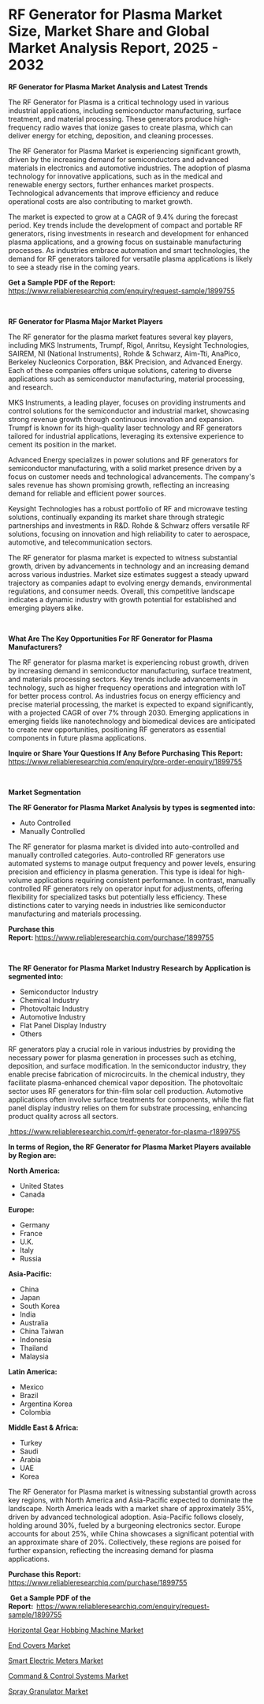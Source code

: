 <p><h1>RF Generator for Plasma Market Size, Market Share and Global Market Analysis Report, 2025 - 2032</h1></p><p><strong>RF Generator for Plasma Market Analysis and Latest Trends</strong></p>
<p><p>The RF Generator for Plasma is a critical technology used in various industrial applications, including semiconductor manufacturing, surface treatment, and material processing. These generators produce high-frequency radio waves that ionize gases to create plasma, which can deliver energy for etching, deposition, and cleaning processes. </p><p>The RF Generator for Plasma Market is experiencing significant growth, driven by the increasing demand for semiconductors and advanced materials in electronics and automotive industries. The adoption of plasma technology for innovative applications, such as in the medical and renewable energy sectors, further enhances market prospects. Technological advancements that improve efficiency and reduce operational costs are also contributing to market growth. </p><p>The market is expected to grow at a CAGR of 9.4% during the forecast period. Key trends include the development of compact and portable RF generators, rising investments in research and development for enhanced plasma applications, and a growing focus on sustainable manufacturing processes. As industries embrace automation and smart technologies, the demand for RF generators tailored for versatile plasma applications is likely to see a steady rise in the coming years.</p></p>
<p><strong>Get a Sample PDF of the Report:&nbsp;</strong> <a href="https://www.reliableresearchiq.com/enquiry/request-sample/1899755?utm_campaign=121&utm_medium=2&utm_source=Github&utm_content=ia&utm_term=10042025&utm_id=rf-generator-for-plasma">https://www.reliableresearchiq.com/enquiry/request-sample/1899755</a></p>
<p>&nbsp;</p>
<p><strong>RF Generator for Plasma Major Market Players</strong></p>
<p><p>The RF generator for the plasma market features several key players, including MKS Instruments, Trumpf, Rigol, Anritsu, Keysight Technologies, SAIREM, NI (National Instruments), Rohde & Schwarz, Aim-Tti, AnaPico, Berkeley Nucleonics Corporation, B&K Precision, and Advanced Energy. Each of these companies offers unique solutions, catering to diverse applications such as semiconductor manufacturing, material processing, and research.</p><p>MKS Instruments, a leading player, focuses on providing instruments and control solutions for the semiconductor and industrial market, showcasing strong revenue growth through continuous innovation and expansion. Trumpf is known for its high-quality laser technology and RF generators tailored for industrial applications, leveraging its extensive experience to cement its position in the market.</p><p>Advanced Energy specializes in power solutions and RF generators for semiconductor manufacturing, with a solid market presence driven by a focus on customer needs and technological advancements. The company's sales revenue has shown promising growth, reflecting an increasing demand for reliable and efficient power sources.</p><p>Keysight Technologies has a robust portfolio of RF and microwave testing solutions, continually expanding its market share through strategic partnerships and investments in R&D. Rohde & Schwarz offers versatile RF solutions, focusing on innovation and high reliability to cater to aerospace, automotive, and telecommunication sectors.</p><p>The RF generator for plasma market is expected to witness substantial growth, driven by advancements in technology and an increasing demand across various industries. Market size estimates suggest a steady upward trajectory as companies adapt to evolving energy demands, environmental regulations, and consumer needs. Overall, this competitive landscape indicates a dynamic industry with growth potential for established and emerging players alike.</p></p>
<p>&nbsp;</p>
<p><strong>What Are The Key Opportunities For RF Generator for Plasma Manufacturers?</strong></p>
<p><p>The RF generator for plasma market is experiencing robust growth, driven by increasing demand in semiconductor manufacturing, surface treatment, and materials processing sectors. Key trends include advancements in technology, such as higher frequency operations and integration with IoT for better process control. As industries focus on energy efficiency and precise material processing, the market is expected to expand significantly, with a projected CAGR of over 7% through 2030. Emerging applications in emerging fields like nanotechnology and biomedical devices are anticipated to create new opportunities, positioning RF generators as essential components in future plasma applications.</p></p>
<p><strong>Inquire or Share Your Questions If Any Before Purchasing This Report:</strong> <a href="https://www.reliableresearchiq.com/enquiry/pre-order-enquiry/1899755?utm_campaign=121&utm_medium=2&utm_source=Github&utm_content=ia&utm_term=10042025&utm_id=rf-generator-for-plasma">https://www.reliableresearchiq.com/enquiry/pre-order-enquiry/1899755</a></p>
<p>&nbsp;</p>
<p><strong>Market Segmentation</strong></p>
<p><strong>The RF Generator for Plasma Market Analysis by types is segmented into:</strong></p>
<p><ul><li>Auto Controlled</li><li>Manually Controlled</li></ul></p>
<p><p>The RF generator for plasma market is divided into auto-controlled and manually controlled categories. Auto-controlled RF generators use automated systems to manage output frequency and power levels, ensuring precision and efficiency in plasma generation. This type is ideal for high-volume applications requiring consistent performance. In contrast, manually controlled RF generators rely on operator input for adjustments, offering flexibility for specialized tasks but potentially less efficiency. These distinctions cater to varying needs in industries like semiconductor manufacturing and materials processing.</p></p>
<p><strong>Purchase this Report:&nbsp;</strong><a href="https://www.reliableresearchiq.com/purchase/1899755?utm_campaign=121&utm_medium=2&utm_source=Github&utm_content=ia&utm_term=10042025&utm_id=rf-generator-for-plasma">https://www.reliableresearchiq.com/purchase/1899755</a></p>
<p>&nbsp;</p>
<p><strong>The RF Generator for Plasma Market Industry Research by Application is segmented into:</strong></p>
<p><ul><li>Semiconductor Industry</li><li>Chemical Industry</li><li>Photovoltaic Industry</li><li>Automotive Industry</li><li>Flat Panel Display Industry</li><li>Others</li></ul></p>
<p><p>RF generators play a crucial role in various industries by providing the necessary power for plasma generation in processes such as etching, deposition, and surface modification. In the semiconductor industry, they enable precise fabrication of microcircuits. In the chemical industry, they facilitate plasma-enhanced chemical vapor deposition. The photovoltaic sector uses RF generators for thin-film solar cell production. Automotive applications often involve surface treatments for components, while the flat panel display industry relies on them for substrate processing, enhancing product quality across all sectors.</p></p>
<p><a href="https://www.reliableresearchiq.com/rf-generator-for-plasma-r1899755?utm_campaign=121&utm_medium=2&utm_source=Github&utm_content=ia&utm_term=10042025&utm_id=rf-generator-for-plasma">&nbsp;https://www.reliableresearchiq.com/rf-generator-for-plasma-r1899755</a></p>
<p><strong>In terms of Region, the RF Generator for Plasma Market Players available by Region are:</strong></p>
<p>
    <p> <strong> North America: </strong>
        <ul>
            <li>United States</li>
            <li>Canada</li>
        </ul>
        </p> 
    <p> <strong> Europe: </strong>
        <ul>
            <li>Germany</li>
            <li>France</li>
            <li>U.K.</li>
            <li>Italy</li>
            <li>Russia</li>
        </ul>
        </p> 
    <p> <strong> Asia-Pacific: </strong>
        <ul>
            <li>China</li>
            <li>Japan</li>
            <li>South Korea</li>
            <li>India</li>
            <li>Australia</li>
            <li>China Taiwan</li>
            <li>Indonesia</li>
            <li>Thailand</li>
            <li>Malaysia</li>
        </ul>
        </p> 
    <p> <strong> Latin America: </strong>
        <ul>
            <li>Mexico</li>
            <li>Brazil</li>
            <li>Argentina Korea</li>
            <li>Colombia</li>
        </ul>
        </p> 
    <p> <strong> Middle East & Africa: </strong>
        <ul>
            <li>Turkey</li>
            <li>Saudi</li>
            <li>Arabia</li>
            <li>UAE</li>
            <li>Korea</li>
        </ul>
    </p>
    </p>
<p><p>The RF Generator for Plasma market is witnessing substantial growth across key regions, with North America and Asia-Pacific expected to dominate the landscape. North America leads with a market share of approximately 35%, driven by advanced technological adoption. Asia-Pacific follows closely, holding around 30%, fueled by a burgeoning electronics sector. Europe accounts for about 25%, while China showcases a significant potential with an approximate share of 20%. Collectively, these regions are poised for further expansion, reflecting the increasing demand for plasma applications.</p></p>
<p><strong>Purchase this Report: </strong><a href="https://www.reliableresearchiq.com/purchase/1899755?utm_campaign=121&utm_medium=2&utm_source=Github&utm_content=ia&utm_term=10042025&utm_id=rf-generator-for-plasma">https://www.reliableresearchiq.com/purchase/1899755</a></p>
<p>&nbsp;<strong>Get a Sample PDF of the Report:&nbsp;&nbsp;</strong><a href="https://www.reliableresearchiq.com/enquiry/request-sample/1899755?utm_campaign=121&utm_medium=2&utm_source=Github&utm_content=ia&utm_term=10042025&utm_id=rf-generator-for-plasma">https://www.reliableresearchiq.com/enquiry/request-sample/1899755</a></p>
<p><strong></strong></p>
<p><p><a href="https://github.com/hamremunazm4/Market-Research-Report-List-1/blob/main/horizontal-gear-hobbing-machine-market.md?utm_campaign=121&utm_medium=2&utm_source=Github&utm_content=ia&utm_term=10042025&utm_id=rf-generator-for-plasma">Horizontal Gear Hobbing Machine Market</a></p><p><a href="https://github.com/jhoonatsev/Market-Research-Report-List-1/blob/main/end-covers-market.md?utm_campaign=121&utm_medium=2&utm_source=Github&utm_content=ia&utm_term=10042025&utm_id=rf-generator-for-plasma">End Covers Market</a></p><p><a href="https://github.com/plawragarile/Market-Research-Report-List-1/blob/main/smart-electric-meters-market.md?utm_campaign=121&utm_medium=2&utm_source=Github&utm_content=ia&utm_term=10042025&utm_id=rf-generator-for-plasma">Smart Electric Meters Market</a></p><p><a href="https://github.com/shopovdjondo/Market-Research-Report-List-1/blob/main/command-control-systems-market.md?utm_campaign=121&utm_medium=2&utm_source=Github&utm_content=ia&utm_term=10042025&utm_id=rf-generator-for-plasma">Command & Control Systems Market</a></p><p><a href="https://github.com/boccalyver5k/Market-Research-Report-List-1/blob/main/spray-granulator-market.md?utm_campaign=121&utm_medium=2&utm_source=Github&utm_content=ia&utm_term=10042025&utm_id=rf-generator-for-plasma">Spray Granulator Market</a></p></p>